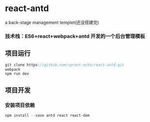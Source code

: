 # react-antd
a back-stage management templet(还没搭建完)

### 技术栈：ES6+react+webpack+antd 开发的一个后台管理模板

## 项目运行
```javascript
git clone https://github.com/sprout-echo/react-antd.git
webpack
npm run dev
```
## 项目开发
  ### 安装项目依赖
```javascript
npm install --save antd react react-dom 
```
